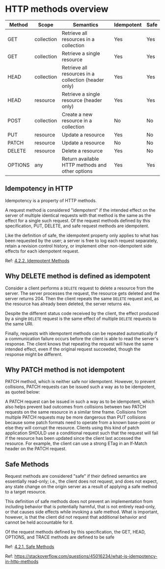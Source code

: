 

# HTTP methods overview



| Method      |      Scope   | Semantics | Idempotent | Safe |
|-----------------|---------------|------------|------------|-----|
|  GET       |  collection     | Retrieve all resources in a collection| Yes | Yes |
|   GET     | collection     | Retrieve a single resource  |  Yes |Yes|
|  HEAD      | collection     | Retrieve all resources in a collection (header only)   | Yes |Yes |
|  HEAD      |  resource    | Retrieve a single resource (header only)  | Yes |  Yes|
| POST       |    collection  | Create a new resource in a collection  | No | No  |
|  PUT      |   resource   | Update a resource  |Yes | No  |
|   PATCH     |   resource   | Update a resource  | No | No |
|   DELETE     |  resource    | Delete a resource  |Yes | No |
|  OPTIONS      | any     | Return available HTTP methods and other options   | Yes | Yes |



## Idempotency in HTTP

Idempotency is a property of HTTP methods.

A request method is considered "idempotent" if the intended effect on the server of multiple identical requests with that method is the same as the effect for a single such request. Of the request methods defined by this specification, PUT, DELETE, and safe request methods are idempotent.  

Like the definition of safe, the idempotent property only applies to what has been requested by the user; a server is free to log each request separately, retain a revision control history, or implement other non-idempotent side effects for each idempotent request.  

Ref: [4.2.2.  Idempotent Methods](https://www.rfc-editor.org/rfc/rfc7231#section-4.2.2)

## Why DELETE method is defined as idempotent

Consider a client performs a `DELETE` request to delete a resource from the server. The server processes the request, the resource gets deleted and the server returns 204. Then the client repeats the same `DELETE` request and, as the resource has already been deleted, the server returns `404`.

Despite the different status code received by the client, the effect produced by a single `DELETE` request is the same effect of multiple `DELETE` requests to the same URI.

Finally, requests with idempotent methods can be repeated automatically if a communication failure occurs before the client is able to read the server's response. The client knows that repeating the request will have the same intended effect, even if the original request succeeded, though the response might be different.

## Why PATCH method is not idempotent

PATCH method, which is neither safe nor idempotent. However, to prevent collisions, PATCH requests can be issued such a way as to be idempotent, as quoted below:

A PATCH request can be issued in such a way as to be idempotent, which also helps prevent bad outcomes from collisions between two PATCH requests on the same resource in a similar time frame. Collisions from multiple PATCH requests may be more dangerous than PUT collisions because some patch formats need to operate from a known base-point or else they will corrupt the resource. Clients using this kind of patch application SHOULD use a conditional request such that the request will fail if the resource has been updated since the client last accessed the resource. For example, the client can use a strong ETag in an If-Match header on the PATCH request.

## Safe Methods

Request methods are considered "safe" if their defined semantics are essentially read-only; i.e., the client does not request, and does not expect, any state change on the origin server as a result of applying a safe method to a target resource. 

This definition of safe methods does not prevent an implementation from including behavior that is potentially harmful, that is not entirely read-only, or that causes side effects while invoking a safe method. What is important, however, is that the client did not request that additional behavior and cannot be held accountable for it.  

Of the request methods defined by this specification, the GET, HEAD, OPTIONS, and TRACE methods are defined to be safe

Ref: [4.2.1. Safe Methods](https://www.rfc-editor.org/rfc/rfc7231#section-4.2.1)

Ref: https://stackoverflow.com/questions/45016234/what-is-idempotency-in-http-methods








